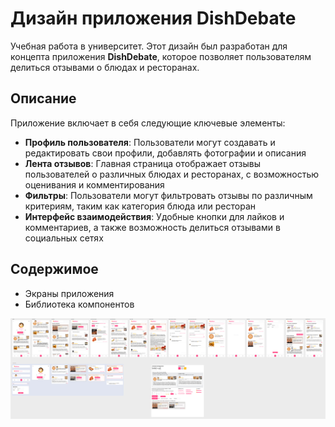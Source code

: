 # Дизайн приложения DishDebate

Учебная работа в университет. Этот дизайн был разработан для концепта приложения **DishDebate**, которое позволяет пользователям делиться отзывами о блюдах и ресторанах.

## Описание

Приложение включает в себя следующие ключевые элементы:

- **Профиль пользователя**: Пользователи могут создавать и редактировать свои профили, добавлять фотографии и описания
- **Лента отзывов**: Главная страница отображает отзывы пользователей о различных блюдах и ресторанах, с возможностью оценивания и комментирования
- **Фильтры**: Пользователи могут фильтровать отзывы по различным критериям, таким как категория блюда или ресторан
- **Интерфейс взаимодействия**: Удобные кнопки для лайков и комментариев, а также возможность делиться отзывами в социальных сетях

## Содержимое

- Экраны приложения
- Библиотека компонентов

![Дизайн приложения DishDebate](design.jpg)